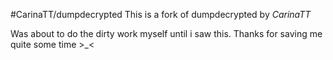 #CarinaTT/dumpdecrypted
This is a fork of dumpdecrypted by *CarinaTT*

Was about to do the dirty work myself until i saw this. Thanks for saving me quite some time >_<